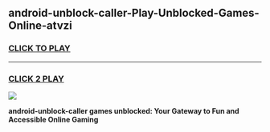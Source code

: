 
## android-unblock-caller-Play-Unblocked-Games-Online-atvzi
<h3>
<a href="https://premium76.site?title=android-unblock-caller&ref=25A">CLICK TO PLAY</a></h3>
<hr>

<h3>
<a href="https://premium76.site?title=android-unblock-caller&ref=25A">CLICK 2 PLAY</a>
  
</h3>

<a href="https://premium76.site?title=android-unblock-caller&ref=25A"><img src="https://clearcache.store/games.png"></a>


**android-unblock-caller games unblocked: Your Gateway to Fun and Accessible Online Gaming**
